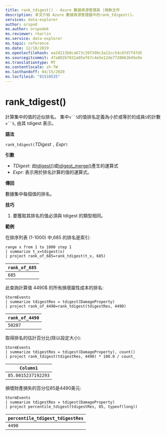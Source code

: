 ```yaml
---
title: rank_tdigest() - Azure 數據資源管理員 |微軟文件
description: 本文介紹 Azure 數據資源管理器中的rank_tdigest()。
services: data-explorer
author: orspod
ms.author: orspodek
ms.reviewer: rkarlin
ms.service: data-explorer
ms.topic: reference
ms.date: 12/10/2019
ms.openlocfilehash: ea24213b0ca673c39f399c3a12cc54cd7d7f47d5
ms.sourcegitcommit: 47a002b7032a05ef67c4e5e12de7720062645e9e
ms.translationtype: MT
ms.contentlocale: zh-TW
ms.lasthandoff: 04/15/2020
ms.locfileid: "81510535"
---
```

# <a name="rank_tdigest"></a>rank_tdigest()

計算集中的值的近似排名。 集中`v``S`的值排名定義為小於或等於的成員`S`的計數`v``S`, 由其 tdigest 表示。

**語法**

`rank_tdigest(`*TDigest* `,` *Expr*`)`

**引數**

* *TDigest*: 由[tdigest()](tdigest-aggfunction.md)或[tdigest_merge()](tdigest-merge-aggfunction.md)產生的運算式
* *Expr*: 表示用於排名計算的值的運算式。

**傳回**

數據集中每個值的排名。

**技巧**

1) 要獲取其排名的值必須與 tdigest 的類型相同。

**範例**

在排序列表 (1-1000) 中,685 的排名是索引:

```kusto
range x from 1 to 1000 step 1
| summarize t_x=tdigest(x)
| project rank_of_685=rank_tdigest(t_x, 685)
```

|`rank_of_685`|
|-------------|
|`685`        |

此查詢計算值 4490$ 的所有損壞屬性成本的排名:

```kusto
StormEvents
| summarize tdigestRes = tdigest(DamageProperty)
| project rank_of_4490=rank_tdigest(tdigestRes, 4490) 

```

|`rank_of_4490`|
|--------------|
|`50207`       |

取得排名的估計百分比(除以設定大小):

```kusto
StormEvents
| summarize tdigestRes = tdigest(DamageProperty), count()
| project rank_tdigest(tdigestRes, 4490) * 100.0 / count_

```

|`Column1`         |
|------------------|
|`85.0015237192293`|


損壞財產損失的百分位85是4490美元:

```kusto
StormEvents
| summarize tdigestRes = tdigest(DamageProperty)
| project percentile_tdigest(tdigestRes, 85, typeof(long))

```

|`percentile_tdigest_tdigestRes`|
|-------------------------------|
|`4490`                         |


